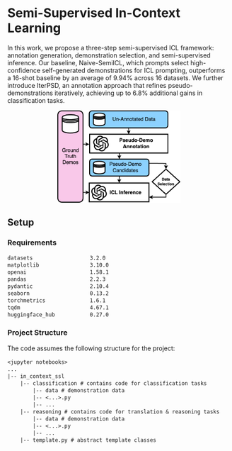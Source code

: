 # Semi-Supervised In-Context Learning
In this work, we propose a three-step semi-supervised
ICL framework: annotation generation, demonstration selection, and semi-supervised inference. Our baseline, Naive-SemiICL, which
prompts select high-confidence self-generated
demonstrations for ICL prompting, outperforms a 16-shot baseline by an average of
9.94% across 16 datasets. We further introduce IterPSD, an annotation approach that refines pseudo-demonstrations iteratively, achieving up to 6.8% additional gains in classification tasks.

<div align="center">
  <img src="./img/flowchart.png" width="55%">
</div>

## Setup
### Requirements
```
datasets                  3.2.0
matplotlib                3.10.0
openai                    1.58.1
pandas                    2.2.3
pydantic                  2.10.4
seaborn                   0.13.2
torchmetrics              1.6.1
tqdm                      4.67.1
huggingface_hub           0.27.0
```

### Project Structure
The code assumes the following structure for the project:
```
<jupyter notebooks>
...
|-- in_context_ssl
    |-- classification # contains code for classification tasks
        |-- data # demonstration data
        |-- <...>.py
        |-- ...
    |-- reasoning # contains code for translation & reasoning tasks
        |-- data # demonstration data
        |-- <...>.py
        |-- ...
    |-- template.py # abstract template classes
```